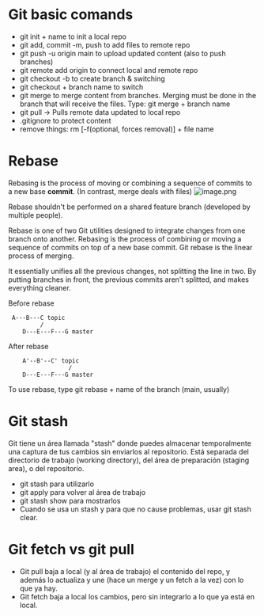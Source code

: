 # Git basic comands

* git init + name to init a local repo
* git add, commit -m, push to add files to remote repo
* git push -u origin main to upload updated content (also to push branches)
* git remote add origin <host-or-remoteURL> to connect local and remote repo
* git checkout -b to create branch & switching
* git checkout + branch name to switch
* git merge to merge content from branches. Merging must be done in the branch that will receive the files. Type: git merge + branch name
* git pull -> Pulls remote data updated to local repo
* .gitignore to protect content
* remove things: rm [-f(optional, forces removal)] + file name

# Rebase

Rebasing is the process of moving or combining a sequence of commits to a new base **commit**. (In contrast, merge deals with files)
![image.png](https://wac-cdn.atlassian.com/dam/jcr:4e576671-1b7f-43db-afb5-cf8db8df8e4a/01%20What%20is%20git%20rebase.svg?cdnVersion=1543)

Rebase shouldn't be performed on a shared feature branch (developed by multiple people).

Rebase is one of two Git utilities designed to integrate changes from one branch onto another. Rebasing is the process of combining or moving a sequence of commits on top of a new base commit. Git rebase is the linear process of merging.

It essentially unifies all the previous changes, not splitting the line in two. By putting branches in front, the previous commits aren't splitted, and makes everything cleaner.

Before rebase

```
 A---B---C topic
         /
    D---E---F---G master
```

After rebase
```
    A'--B'--C' topic
                 /
    D---E---F---G master
```
To use rebase, type git rebase + name of the branch (main, usually)

# Git stash

Git tiene un área llamada "stash" donde puedes almacenar temporalmente una captura de tus cambios sin enviarlos al repositorio. Está separada del directorio de trabajo (working directory), del área de preparación (staging area), o del repositorio.

* git stash para utilizarlo
* git apply para volver al área de trabajo
* git stash show para mostrarlos
* Cuando se usa un stash y para que no cause problemas, usar git stash clear.

# Git fetch vs git pull

* Git pull baja a local (y al área de trabajo) el contenido del repo, y además lo actualiza y une (hace un merge y un fetch a la vez) con lo que ya hay.
* Git fetch baja a local los cambios, pero sin integrarlo a lo que ya está en local.